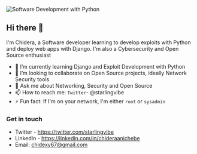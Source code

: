 ![Software Development with Python](https://i.ibb.co/b7LxNBp/rsz-chris-ried-ieic5tq8ymk-unsplash.png)

## Hi there 👋

<!--
**starlingvibes/starlingvibes** is a ✨ _special_ ✨ repository because its `README.md` (this file) appears on your GitHub profile. -->

   I'm Chidera, a Software developer learning to develop exploits with Python and deploy web apps with Django. I'm also a Cybersecurity and Open Source enthusiast

- 🌱 I’m currently learning Django and Exploit Development with Python
- 👯 I’m looking to collaborate on Open Source projects, ideally Network Security tools
- 💬 Ask me about Networking, Security and Open Source
- 📫 How to reach me: `Twitter`- @starlingvibe
- ⚡ Fun fact: If I'm on your network, I'm either `root` or `sysadmin`

### Get in touch
- Twitter - https://twitter.com/starlingvibe
- LinkedIn - https://linkedin.com/in/chideraanichebe
- Email: chidexy67@gmail.com
